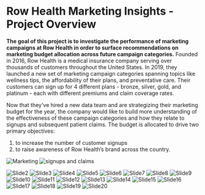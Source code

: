 # Row Health Marketing Insights - Project Overview
**The goal of this project is to investigate the performance of marketing campaigns at Row Health in order to surface recommendations on marketing budget allocation across future campaign categories.**
Founded in 2016, Row Health is a medical insurance company serving over thousands of customers throughout the United States. In 2019, they launched a new set of marketing campaign categories spanning topics like wellness tips, the affordability of their plans, and preventative care. Their customers can sign up for 4 different plans - bronze, silver, gold, and platinum - each with different premiums and claim coverage rates.

Now that they’ve hired a new data team and are strategizing their marketing budget for the year, the company would like to build more understanding of the effectiveness of these campaign categories and how they relate to signups and subsequent patient claims. The budget is allocated to drive two primary objectives: 
1) to increase the number of customer signups
2) to raise awareness of Row Health’s brand across the country.

![Marketing](https://github.com/user-attachments/assets/aef2dd61-f0dc-4ff9-a015-8ce6cb3b7b79)
![signups and claims](https://github.com/user-attachments/assets/cbf410d9-375b-4e36-9287-295090e71b38)

![Slide2](https://github.com/user-attachments/assets/c6159711-40fd-472f-9f7a-66f9f9413c27)
![Slide3](https://github.com/user-attachments/assets/d68312be-d391-47b2-b80f-95f9b91b2e69)
![Slide4](https://github.com/user-attachments/assets/720e91e1-bde2-4905-bbfb-e6d1fd970d04)
![Slide5](https://github.com/user-attachments/assets/d763d73b-ca28-43ee-aeb1-7dd416fff458)
![Slide6](https://github.com/user-attachments/assets/591fc6de-b10e-4916-a1b3-c6c06b81ce4e)
![Slide7](https://github.com/user-attachments/assets/c285c897-a6a7-4ebc-a573-2824126ce07b)
![Slide8](https://github.com/user-attachments/assets/84757440-e5a8-4e9e-8c18-7a3d5b36380f)
![Slide9](https://github.com/user-attachments/assets/7bc21734-1579-46e3-9802-83ea5d59dfa2)
![Slide10](https://github.com/user-attachments/assets/cb1cfdc3-885f-4f6b-a832-582f119c749a)
![Slide11](https://github.com/user-attachments/assets/f128769a-2239-4e2a-9a25-34af9b83af10)
![Slide12](https://github.com/user-attachments/assets/d4270947-38a7-4398-bfe3-456320c2f092)
![Slide13](https://github.com/user-attachments/assets/798a0d10-a6a4-485c-b38f-7e9d2040e0da)
![Slide14](https://github.com/user-attachments/assets/1cb23a32-3b52-43f1-a4fe-ca342d3da447)
![Slide15](https://github.com/user-attachments/assets/defe00e9-3621-4114-bd56-8bf590eb2eed)
![Slide16](https://github.com/user-attachments/assets/fd217b11-ab93-4b91-9301-0f0d6c46fbd4)
![Slide17](https://github.com/user-attachments/assets/bfd40055-a801-46e1-b143-affb365249ed)
![Slide18](https://github.com/user-attachments/assets/b128b51b-a631-4c4d-abbe-874f4ec22dd4)
![Slide19](https://github.com/user-attachments/assets/0a8334f5-61a8-4f32-a9a8-48c4a275d3ff)
![Slide20](https://github.com/user-attachments/assets/db951797-df29-4548-a13a-78dbf22af85b)


